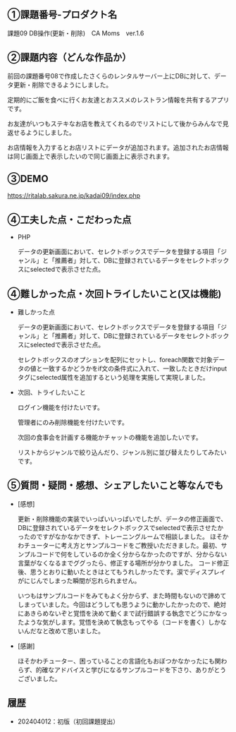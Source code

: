 ## ①課題番号-プロダクト名
課題09 DB操作(更新・削除)　CA Moms　ver.1.6

## ②課題内容（どんな作品か）
前回の課題番号08で作成したさくらのレンタルサーバー上にDBに対して、データ更新・削除できるようにしました。

定期的にご飯を食べに行くお友達とおススメのレストラン情報を共有するアプリです。

お友達がいつもステキなお店を教えてくれるのでリストにして後からみんなで見返せるようにしました。

お店情報を入力するとお店リストにデータが追加されます。追加されたお店情報は同じ画面上で表示したいので同じ画面上に表示されます。

## ③DEMO
https://ritalab.sakura.ne.jp/kadai09/index.php

## ④工夫した点・こだわった点
- PHP

  データの更新画面において、セレクトボックスでデータを登録する項目「ジャンル」と「推薦者」対して、DBに登録されているデータをセレクトボックスにselectedで表示させた点。
 

## ④難しかった点・次回トライしたいこと(又は機能)
- 難しかった点

  データの更新画面において、セレクトボックスでデータを登録する項目「ジャンル」と「推薦者」対して、DBに登録されているデータをセレクトボックスにselectedで表示させた点。


  セレクトボックスのオプションを配列にセットし、foreach関数で対象データの値と一致するかどうかをif文の条件式に入れて、一致したときだけinputタグにselected属性を追加するという処理を実施して実現しました。


- 次回、トライしたいこと

  ログイン機能を付けたいです。

  管理者にのみ削除機能を付けたいです。

  次回の食事会を計画する機能かチャットの機能を追加したいです。

  リストからジャンルで絞り込んだり、ジャンル別に並び替えたりしてみたいです。

 
## ⑤質問・疑問・感想、シェアしたいこと等なんでも
- [感想]

  更新・削除機能の実装でいっぱいいっぱいでしたが、データの修正画面で、DBに登録されているデータをセレクトボックスでselectedで表示させたかったのですがなかなかできず、トレーニングルームで相談しました。
  ほそかわチューターに考え方とサンプルコードをご教授いただきました。最初、サンプルコードで何をしているのか全く分からなかったのですが、分からない言葉がなくなるまでググったら、修正する場所が分かりました。
  コード修正後、思うとおりに動いたときはとてもうれしかったです。涙でディスプレイがにじんでしまった瞬間が忘れられません。
  

  いつもはサンプルコードをみてもよく分からず、また時間もないので諦めてしまっていました。今回はどうしても思うように動かしたかったので、絶対にあきらめないぞと覚悟を決めて動くまで試行錯誤する執念でどうにかなったような気がします。覚悟を決めて執念もってやる（コードを書く）しかないんだなと改めて思いました。
  

- [感謝]

  ほそかわチューター、困っていることの言語化もおぼつかなかったにも関わらず、的確なアドバイスと学びになるサンプルコードを下さり、ありがとうございました。
 
  
## 履歴
- 202404012：初版（初回課題提出）
